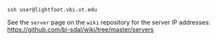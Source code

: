 `ssh user@lightfoot.vbi.vt.edu`

See the `server` page on the `wiki` repository for the server IP addresses: https://github.com/bi-sdal/wiki/tree/master/servers
